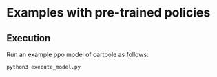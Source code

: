# Examples with pre-trained policies

## Execution

Run an example ppo model of cartpole as follows: 
```
python3 execute_model.py
```

